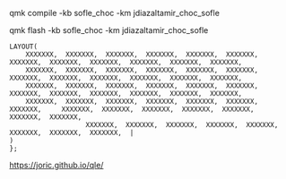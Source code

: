 qmk compile -kb sofle_choc -km jdiazaltamir_choc_sofle

qmk flash -kb sofle_choc -km jdiazaltamir_choc_sofle

```
LAYOUT(
    XXXXXXX,  XXXXXXX,  XXXXXXX,  XXXXXXX,  XXXXXXX,  XXXXXXX,                         XXXXXXX,  XXXXXXX,  XXXXXXX,  XXXXXXX,  XXXXXXX,  XXXXXXX,
    XXXXXXX,  XXXXXXX,  XXXXXXX,  XXXXXXX,  XXXXXXX,  XXXXXXX,                         XXXXXXX,  XXXXXXX,  XXXXXXX,  XXXXXXX,  XXXXXXX,  XXXXXXX,
    XXXXXXX,  XXXXXXX,  XXXXXXX,  XXXXXXX,  XXXXXXX,  XXXXXXX,                         XXXXXXX,  XXXXXXX,  XXXXXXX,  XXXXXXX,  XXXXXXX,  XXXXXXX,
    XXXXXXX,  XXXXXXX,  XXXXXXX,  XXXXXXX,  XXXXXXX,  XXXXXXX,  XXXXXXX,     XXXXXXX,  XXXXXXX,  XXXXXXX,  XXXXXXX,  XXXXXXX,  XXXXXXX,  XXXXXXX,
                   XXXXXXX,  XXXXXXX,  XXXXXXX,  XXXXXXX,  XXXXXXX,                 XXXXXXX,  XXXXXXX,  XXXXXXX,  |
)
};
```

https://joric.github.io/qle/